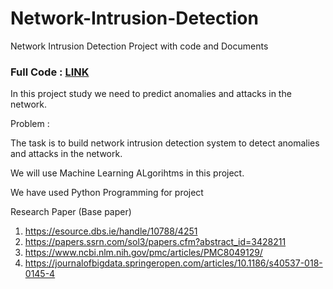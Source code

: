 # Network-Intrusion-Detection
Network Intrusion Detection Project with code and Documents

### Full Code : [LINK](https://colab.research.google.com/drive/1LCaFLFNf4dOUU1jznIhaVEdBeb_F7K4L?usp=sharing)

In this project study we need to predict anomalies and attacks in the network.

Problem :

The task is to build network intrusion detection system to detect anomalies and attacks in the network.

We will use Machine Learning ALgorihtms in this project.

We have used Python Programming for project

Research Paper (Base paper)
1. https://esource.dbs.ie/handle/10788/4251
2. https://papers.ssrn.com/sol3/papers.cfm?abstract_id=3428211
3. https://www.ncbi.nlm.nih.gov/pmc/articles/PMC8049129/
4. https://journalofbigdata.springeropen.com/articles/10.1186/s40537-018-0145-4

